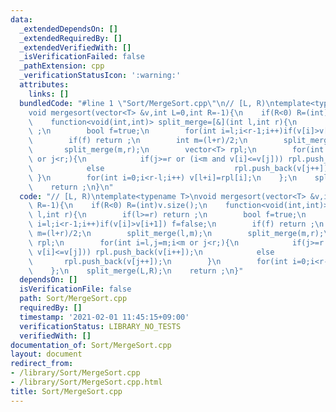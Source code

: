 ```yaml
---
data:
  _extendedDependsOn: []
  _extendedRequiredBy: []
  _extendedVerifiedWith: []
  _isVerificationFailed: false
  _pathExtension: cpp
  _verificationStatusIcon: ':warning:'
  attributes:
    links: []
  bundledCode: "#line 1 \"Sort/MergeSort.cpp\"\n// [L, R)\ntemplate<typename T>\n\
    void mergesort(vector<T> &v,int L=0,int R=-1){\n    if(R<0) R=(int)v.size();\n\
    \    function<void(int,int)> split_merge=[&](int l,int r){\n        if(l>=r) return\
    \ ;\n        bool f=true;\n        for(int i=l;i<r-1;i++)if(v[i]>v[i+1]) f=false;\n\
    \        if(f) return ;\n        int m=(l+r)/2;\n        split_merge(l,m);\n \
    \       split_merge(m,r);\n        vector<T> rpl;\n        for(int i=l,j=m;i<m\
    \ or j<r;){\n            if(j>=r or (i<m and v[i]<=v[j])) rpl.push_back(v[i++]);\n\
    \            else                             rpl.push_back(v[j++]);\n       \
    \ }\n        for(int i=0;i<r-l;i++) v[l+i]=rpl[i];\n    };\n    split_merge(L,R);\n\
    \    return ;\n}\n"
  code: "// [L, R)\ntemplate<typename T>\nvoid mergesort(vector<T> &v,int L=0,int\
    \ R=-1){\n    if(R<0) R=(int)v.size();\n    function<void(int,int)> split_merge=[&](int\
    \ l,int r){\n        if(l>=r) return ;\n        bool f=true;\n        for(int\
    \ i=l;i<r-1;i++)if(v[i]>v[i+1]) f=false;\n        if(f) return ;\n        int\
    \ m=(l+r)/2;\n        split_merge(l,m);\n        split_merge(m,r);\n        vector<T>\
    \ rpl;\n        for(int i=l,j=m;i<m or j<r;){\n            if(j>=r or (i<m and\
    \ v[i]<=v[j])) rpl.push_back(v[i++]);\n            else                      \
    \       rpl.push_back(v[j++]);\n        }\n        for(int i=0;i<r-l;i++) v[l+i]=rpl[i];\n\
    \    };\n    split_merge(L,R);\n    return ;\n}"
  dependsOn: []
  isVerificationFile: false
  path: Sort/MergeSort.cpp
  requiredBy: []
  timestamp: '2021-02-01 11:45:15+09:00'
  verificationStatus: LIBRARY_NO_TESTS
  verifiedWith: []
documentation_of: Sort/MergeSort.cpp
layout: document
redirect_from:
- /library/Sort/MergeSort.cpp
- /library/Sort/MergeSort.cpp.html
title: Sort/MergeSort.cpp
---
```


